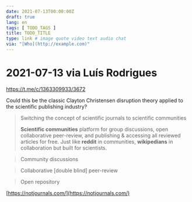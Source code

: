 ```yaml
---
date: 2021-07-13T00:00:00Z
draft: true
lang: en
tags: [ TODO_TAGS ]
title: TODO_TITLE
type: link # image quote video text audio chat
via: "[Who](http://example.com)"
---
```



# 2021-07-13 via Luís Rodrigues
https://t.me/c/1363309933/3672


Could this be the classic Clayton Christensen disruption theory applied to the scientific publishing industry?

> Switching the concept of scientific journals to scientific communities
>
> **Scientific communities** platform for group discussions, open collaborative peer-review, and publishing & accessing all reviewed articles for free. Just like **reddit** in communities, **wikipedians** in collaboration but built for scientists.

> Community discussions

> Collaborative [double blind] peer-review

> Open repository

[https://notjournals.com/](https://notjournals.com/)

